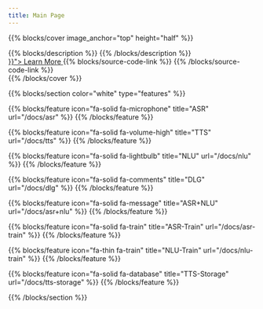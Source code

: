 ```yaml
---
title: Main Page
---
```


{{% blocks/cover image_anchor="top" height="half" %}}
<div class="lead">
{{% blocks/description %}}
{{% /blocks/description %}}
</div>
<div class="mx-auto mt-5">
	<a class="btn btn-lg btn-primary mr-3 mb-4" href="{{< relref "/docs" >}}">
		Learn More <i class="fas fa-arrow-alt-circle-right ml-2"></i>
	</a>
    {{% blocks/source-code-link %}}
    {{% /blocks/source-code-link %}}
</div>
{{% /blocks/cover %}}

{{% blocks/section color="white" type="features" %}}

{{% blocks/feature icon="fa-solid fa-microphone" title="ASR" url="/docs/asr" %}}
{{% /blocks/feature %}}

{{% blocks/feature icon="fa-solid fa-volume-high" title="TTS" url="/docs/tts" %}}
{{% /blocks/feature %}}

{{% blocks/feature icon="fa-solid fa-lightbulb" title="NLU" url="/docs/nlu" %}}
{{% /blocks/feature %}}

{{% blocks/feature icon="fa-solid fa-comments" title="DLG" url="/docs/dlg" %}}
{{% /blocks/feature %}}

{{% blocks/feature icon="fa-solid fa-message" title="ASR+NLU" url="/docs/asr+nlu" %}}
{{% /blocks/feature %}}

{{% blocks/feature icon="fa-solid fa-train" title="ASR-Train" url="/docs/asr-train" %}}
{{% /blocks/feature %}}

{{% blocks/feature icon="fa-thin fa-train" title="NLU-Train" url="/docs/nlu-train" %}}
{{% /blocks/feature %}}

{{% blocks/feature icon="fa-solid fa-database" title="TTS-Storage" url="/docs/tts-storage" %}}
{{% /blocks/feature %}}

{{% /blocks/section %}}